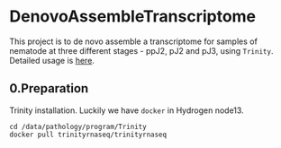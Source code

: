 # DenovoAssembleTranscriptome

This project is to de novo assemble a transcriptome for samples of nematode at three different stages - ppJ2, pJ2 and pJ3, using `Trinity`. Detailed usage is [here](https://github.com/trinityrnaseq/trinityrnaseq/wiki).

## 0.Preparation

Trinity installation. Luckily we have `docker` in Hydrogen node13.

```
cd /data/pathology/program/Trinity
docker pull trinityrnaseq/trinityrnaseq
```



